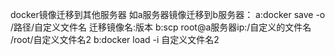 docker镜像迁移到其他服务器
如a服务器镜像迁移到b服务器：
a:docker save -o /路径/自定义文件名 迁移镜像名:版本
b:scp root@a服务器ip:/自定义的文件名 /root/自定义文件名2
b:docker load -i 自定义文件名2
